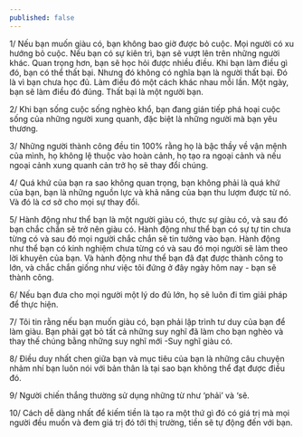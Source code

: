 ```yaml
---
published: false
---
```



1/ Nếu bạn muốn giàu có, bạn không bao giờ được bỏ cuộc. Mọi người có xu hướng bỏ cuộc. Nếu bạn có sự kiên trì, bạn sẽ vượt lên trên những người khác. Quan trọng hơn, bạn sẽ học hỏi được nhiều điều. Khi bạn làm điều gì đó, bạn có thể thất bại. Nhưng đó không có nghĩa bạn là người thất bại. Đó là vì bạn chưa học đủ. Làm điều đó một cách khác nhau mỗi lần. Một ngày, bạn sẽ làm điều đó đúng. Thất bại là một người bạn.

2/ Khi bạn sống cuộc sống nghèo khổ, bạn đang gián tiếp phá hoại cuộc sống của những người xung quanh, đặc biệt là những người mà bạn yêu thương.

3/ Những người thành công đều tin 100% rằng họ là bậc thầy về vận mệnh của mình, họ không lệ thuộc vào hoàn cảnh, họ tạo ra ngoại cảnh và nếu ngoại cảnh xung quanh cản trở họ sẽ thay đổi chúng.

4/ Quá khứ của bạn ra sao không quan trọng, bạn không phải là quá khứ của bạn, bạn là những nguồn lực và khả năng của bạn thu lượm được từ nó. Và đó là cơ sở cho mọi sự thay đổi.

5/ Hành động như thể bạn là một người giàu có, thực sự giàu có, và sau đó bạn chắc chắn sẽ trở nên giàu có. Hành động như thể bạn có sự tự tin chưa từng có và sau đó mọi người chắc chắn sẽ tin tưởng vào bạn. Hành động như thể bạn có kinh nghiệm chưa từng có và sau đó mọi người sẽ làm theo lời khuyên của bạn. Và hành động như thể bạn đã đạt được thành công to lớn, và chắc chắn giống như việc tôi đứng ở đây ngày hôm nay - bạn sẽ thành công.

6/ Nếu bạn đưa cho mọi người một lý do đủ lớn, họ sẽ luôn đi tìm giải pháp để thực hiện.

7/ Tôi tin rằng nếu bạn muốn giàu có, bạn phải lập trình tư duy của bạn để làm giàu. Bạn phải gạt bỏ tất cả những suy nghĩ đã làm cho bạn nghèo và thay thế chúng bằng những suy nghĩ mới -Suy nghĩ giàu có.

8/ Điều duy nhất chen giữa bạn và mục tiêu của bạn là những câu chuyện nhảm nhí bạn luôn nói với bản thân là tại sao bạn không thể đạt được điều đó.

9/ Người chiến thắng thường sử dụng những từ như ‘phải’ và ‘sẽ.

10/ Cách dễ dàng nhất để kiếm tiền là tạo ra một thứ gì đó có giá trị mà mọi người đều muốn và đem giá trị đó tới thị trường, tiền sẽ tự động đến với bạn.